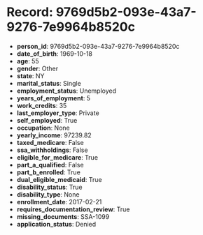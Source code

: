 # Record: 9769d5b2-093e-43a7-9276-7e9964b8520c

- **person_id**: 9769d5b2-093e-43a7-9276-7e9964b8520c
- **date_of_birth**: 1969-10-18
- **age**: 55
- **gender**: Other
- **state**: NY
- **marital_status**: Single
- **employment_status**: Unemployed
- **years_of_employment**: 5
- **work_credits**: 35
- **last_employer_type**: Private
- **self_employed**: True
- **occupation**: None
- **yearly_income**: 97239.82
- **taxed_medicare**: False
- **ssa_withholdings**: False
- **eligible_for_medicare**: True
- **part_a_qualified**: False
- **part_b_enrolled**: True
- **dual_eligible_medicaid**: True
- **disability_status**: True
- **disability_type**: None
- **enrollment_date**: 2017-02-21
- **requires_documentation_review**: True
- **missing_documents**: SSA-1099
- **application_status**: Denied